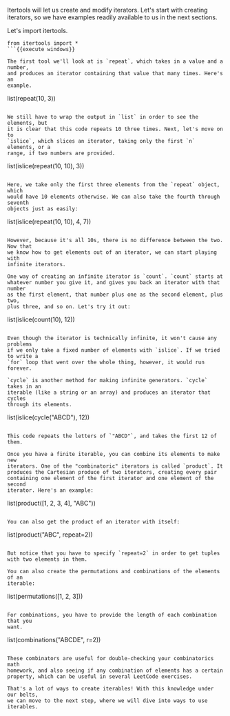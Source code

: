 Itertools will let us create and modify iterators. Let's start with creating
iterators, so we have examples readily available to us in the next sections.

Let's import itertools.

```
from itertools import *
```{{execute windows}}

The first tool we'll look at is `repeat`, which takes in a value and a number,
and produces an iterator containing that value that many times. Here's an
example.

```
list(repeat(10, 3))
```{{execute windows}}

We still have to wrap the output in `list` in order to see the elements, but
it is clear that this code repeats 10 three times. Next, let's move on to
`islice`, which slices an iterator, taking only the first `n` elements, or a
range, if two numbers are provided.

```
list(islice(repeat(10, 10), 3))
```{{execute windows}}

Here, we take only the first three elements from the `repeat` object, which
would have 10 elements otherwise. We can also take the fourth through seventh
objects just as easily:

```
list(islice(repeat(10, 10), 4, 7))
```{{execute windows}}

However, because it's all 10s, there is no difference between the two. Now that
we know how to get elements out of an iterator, we can start playing with
infinite iterators.

One way of creating an infinite iterator is `count`. `count` starts at
whatever number you give it, and gives you back an iterator with that number
as the first element, that number plus one as the second element, plus two,
plus three, and so on. Let's try it out:

```
list(islice(count(10), 12))
```{{execute windows}}

Even though the iterator is technically infinite, it won't cause any problems
if we only take a fixed number of elements with `islice`. If we tried to write a
`for` loop that went over the whole thing, however, it would run forever.

`cycle` is another method for making infinite generators. `cycle` takes in an
iterable (like a string or an array) and produces an iterator that cycles
through its elements.

```
list(islice(cycle("ABCD"), 12))
```{{execute windows}}

This code repeats the letters of `"ABCD"`, and takes the first 12 of them.

Once you have a finite iterable, you can combine its elements to make new
iterators. One of the "combinatoric" iterators is called `product`. It
produces the Cartesian produce of two iterators, creating every pair
containing one element of the first iterator and one element of the second
iterator. Here's an example:

```
list(product([1, 2, 3, 4], "ABC"))
```{{execute windows}}

You can also get the product of an iterator with itself:

```
list(product("ABC", repeat=2))
```{{execute windows}}

But notice that you have to specify `repeat=2` in order to get tuples
with two elements in them.

You can also create the permutations and combinations of the elements of an
iterable:

```
list(permutations([1, 2, 3]))
```{{execute windows}}

For combinations, you have to provide the length of each combination that you
want.
```
list(combinations("ABCDE", r=2))
```{{execute windows}}

These combinators are useful for double-checking your combinatorics math
homework, and also seeing if any combination of elements has a certain
property, which can be useful in several LeetCode exercises.

That's a lot of ways to create iterables! With this knowledge under our belts,
we can move to the next step, where we will dive into ways to use iterables.
